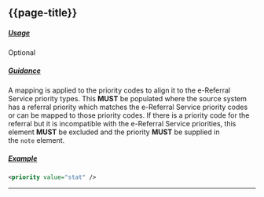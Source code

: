 ## {{page-title}}

<h5><ins>Usage</ins></h5>

<span class="mro-circle optional" title="Optional"></span> Optional

<h5><ins>Guidance</ins></h5>

A mapping is applied to the priority codes to align it to the e-Referral Service priority types. This **MUST** be populated where the source system has a referral priority which matches the e-Referral Service priority codes or can be mapped to those priority codes. If there is a priority code for the referral but it is incompatible with the e-Referral Service priorities, this element **MUST** be excluded and the priority **MUST** be supplied in the `note` element.

<h5><ins>Example</ins></h5>

```xml
<priority value="stat" />
```

---